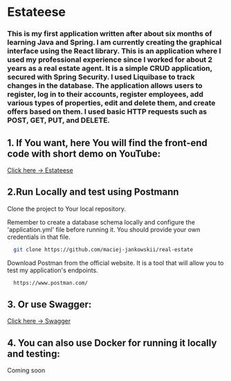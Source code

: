 # Estateese

### This is my first application written after about six months of learning Java and Spring. I am currently creating the graphical interface using the React library. This is an application where I used my professional experience since I worked for about 2 years as a real estate agent. It is a simple CRUD application, secured with Spring Security. I used Liquibase to track changes in the database. The application allows users to register, log in to their accounts, register employees, add various types of properties, edit and delete them, and create offers based on them. I used basic HTTP requests such as POST, GET, PUT, and DELETE.

## 1. If You want, here You will find the front-end code with short demo on YouTube:
<p><a href="https://github.com/maciej-jankowskii/estateese-frontend">Click here -> Estateese</a></p>


## 2.Run Locally and test using Postmann

Clone the project to Your local repository.

Remember to create a database schema locally and configure the 'application.yml' file before running it. You should provide your own credentials in that file.

```bash
  git clone https://github.com/maciej-jankowskii/real-estate
```

Download Postman from the official website. It is a tool that will allow you to test my application's endpoints.

```bash
  https://www.postman.com/
```

## 3. Or use Swagger: 
<p><a href="http://localhost:8080/swagger-ui/index.html#/">Click here -> Swagger</a></p>


## 4. You can also use Docker for running it locally and testing:
Coming soon






